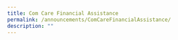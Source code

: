 ```yaml
---
title: Com Care Financial Assistance
permalink: /announcements/ComCareFinancialAssistance/
description: ""
---
```

